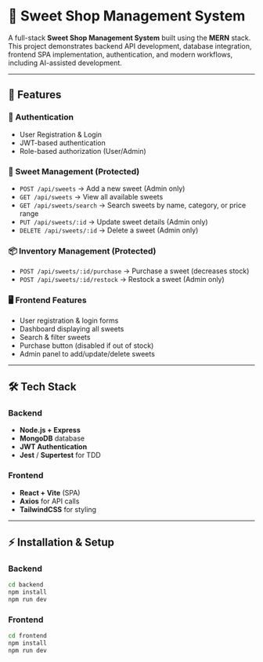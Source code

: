 # 🍬 Sweet Shop Management System

A full-stack **Sweet Shop Management System** built using the **MERN** stack.  
This project demonstrates backend API development, database integration, frontend SPA implementation, authentication, and modern workflows, including AI-assisted development.  

---

## 🚀 Features

### 🔐 Authentication
- User Registration & Login  
- JWT-based authentication  
- Role-based authorization (User/Admin)  

### 🍭 Sweet Management (Protected)
- `POST /api/sweets` → Add a new sweet (Admin only)  
- `GET /api/sweets` → View all available sweets  
- `GET /api/sweets/search` → Search sweets by name, category, or price range  
- `PUT /api/sweets/:id` → Update sweet details (Admin only)  
- `DELETE /api/sweets/:id` → Delete a sweet (Admin only)  

### 📦 Inventory Management (Protected)
- `POST /api/sweets/:id/purchase` → Purchase a sweet (decreases stock)  
- `POST /api/sweets/:id/restock` → Restock a sweet (Admin only)  

### 🖥️ Frontend Features
- User registration & login forms  
- Dashboard displaying all sweets  
- Search & filter sweets  
- Purchase button (disabled if out of stock)  
- Admin panel to add/update/delete sweets  

---

## 🛠️ Tech Stack

### Backend
- **Node.js + Express**
- **MongoDB** database  
- **JWT Authentication**  
- **Jest** / **Supertest** for TDD  

### Frontend
- **React + Vite** (SPA)  
- **Axios** for API calls  
- **TailwindCSS** for styling  

---

## ⚡ Installation & Setup

### Backend
```bash
cd backend
npm install
npm run dev
```

### Frontend
```bash
cd frontend
npm install
npm run dev
```
